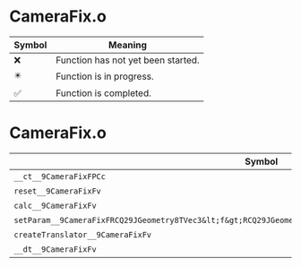 # CameraFix.o
| Symbol | Meaning 
| ------------- | ------------- 
| :x: | Function has not yet been started. 
| :eight_pointed_black_star: | Function is in progress. 
| :white_check_mark: | Function is completed. 


# CameraFix.o
| Symbol | Decompiled? |
| ------------- | ------------- |
| `__ct__9CameraFixFPCc` | :white_check_mark: |
| `reset__9CameraFixFv` | :x: |
| `calc__9CameraFixFv` | :x: |
| `setParam__9CameraFixFRCQ29JGeometry8TVec3&lt;f&gt;RCQ29JGeometry8TVec3&lt;f&gt;RCQ29JGeometry8TVec3&lt;f&gt;` | :x: |
| `createTranslator__9CameraFixFv` | :white_check_mark: |
| `__dt__9CameraFixFv` | :white_check_mark: |
